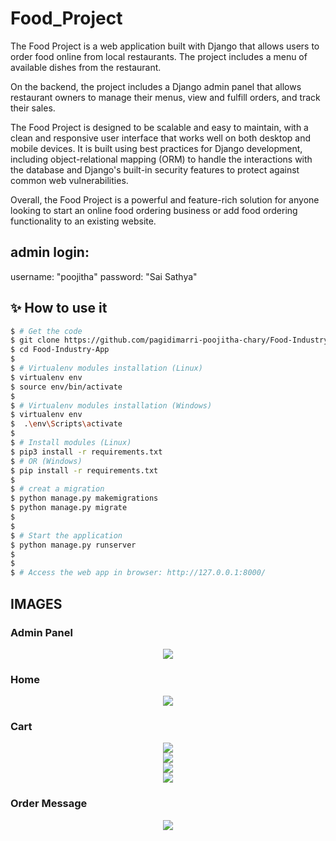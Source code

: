 # Food_Project

The Food Project is a web application built with Django that allows users to order food online from local restaurants. The project includes a menu of available dishes from the restaurant.

On the backend, the project includes a Django admin panel that allows restaurant owners to manage their menus, view and fulfill orders, and track their sales.

The Food Project is designed to be scalable and easy to maintain, with a clean and responsive user interface that works well on both desktop and mobile devices. It is built using best practices for Django development, including object-relational mapping (ORM) to handle the interactions with the database and Django's built-in security features to protect against common web vulnerabilities.

Overall, the Food Project is a powerful and feature-rich solution for anyone looking to start an online food ordering business or add food ordering functionality to an existing website.


## admin login:
username: "poojitha"
password: "Sai Sathya"


## ✨ How to use it

```bash
$ # Get the code
$ git clone https://github.com/pagidimarri-poojitha-chary/Food-Industry-App.git
$ cd Food-Industry-App
$
$ # Virtualenv modules installation (Linux)
$ virtualenv env
$ source env/bin/activate
$
$ # Virtualenv modules installation (Windows)
$ virtualenv env
$  .\env\Scripts\activate
$
$ # Install modules (Linux)
$ pip3 install -r requirements.txt
$ # OR (Windows)
$ pip install -r requirements.txt
$
$ # creat a migration
$ python manage.py makemigrations
$ python manage.py migrate
$
$
$ # Start the application
$ python manage.py runserver 
$
$
$ # Access the web app in browser: http://127.0.0.1:8000/
```


## IMAGES

### Admin Panel
<center>
  <img src="IMG_git/Admin.png"/>
  <br>
</center>

### Home
<center>
  <img src="IMG_git/Home.png"/>
  <br>
</center>

### Cart
<center>
  <img src="IMG_git/cart.png"/>
  <br>
    <img src="IMG_git/cart_1.png"/>
  <br>
    <img src="IMG_git/cart_2_d.png"/>
  <br>
    <img src="IMG_git/cart_2_p.png"/>
  <br>
</center>



### Order Message
<center>
  <img src="IMG_git/order_message.png"/>
  <br>
</center>
